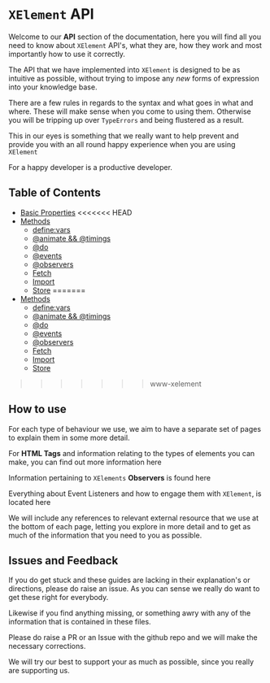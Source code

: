 # `XElement` API

Welcome to our **API** section of the documentation, here you will find all you need to know about `XElement` API's, what they are, how they work and most importantly how to use it correctly.

The API that we have implemented into `XElement` is designed to be as intuitive as possible, without trying to impose any *new* forms of expression into your knowledge base.

There are a few rules in regards to the syntax and what goes in what and where. These will make sense when you come to using them. Otherwise you will be tripping up over `TypeErrors` and being flustered as a result.

This in our eyes is something that we really want to help prevent and provide you with an all round happy experience when you are using `XElement`

For a happy developer is a productive developer.

## Table of Contents

- [Basic Properties](Properties)
<<<<<<< HEAD
- [Methods](methods/overview.md)
  - [define:vars](methods/define_vars.md)
  - [@animate && @timings](methods/animate.md)
  - [@do](methods/do.md)
  - [@events](methods/events.md)
  - [@observers](methods/observers.md)
  - [Fetch](methods/fetch.md)
  - [Import](methods/import.md)
  - [Store](methods/store.md)
=======
- [Methods](methods/overview)
  - [define:vars](methods/define_vars)
  - [@animate && @timings](methods/animate)
  - [@do](methods/do)
  - [@events](methods/events)
  - [@observers](methods/observers)
  - [Fetch](methods/fetch)
  - [Import](methods/import)
  - [Store](methods/store)
>>>>>>> www-xelement

## How to use

For each type of behaviour we use, we aim to have a separate set of pages to explain them in some more detail.

For **HTML Tags** and information relating to the types of elements you can make, you can find out more information here

Information pertaining to `XElements` **Observers** is found here

Everything about Event Listeners and how to engage them with `XElement`, is located here

We will include any references to relevant external resource that we use at the bottom of each page, letting you explore in more detail and to get as much of the information that you need to you as possible.

## Issues and Feedback

If you do get stuck and these guides are lacking in their explanation's or directions, please do raise an issue. As you can sense we really do want to get these right for everybody.

Likewise if you find anything missing, or something awry with any of the information that is contained in these files.

Please do raise a PR or an Issue with the github repo and we will make the necessary corrections.

We will try our best to support your as much as possible, since you really are supporting us.